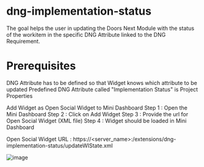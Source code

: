 # dng-implementation-status
The goal helps the user in updating the Doors Next Module with the status of the workitem in the specific DNG Attribute linked to the DNG Requirement.

# Prerequisites
DNG Attribute has to be defined so that Widget knows which attribute to be updated
Predefined DNG Attribute called "Implementation Status" is Project Properties

Add Widget as Open Social Widget to Mini Dashboard
Step 1 : Open the Mini Dashboard
Step 2 : Click on Add Widget
Step 3 : Provide the url for Open Social Widget (XML file)
Step 4 : Widget should be loaded in Mini Dashboard

Open Social Widget URL : https://<server_name>:<port>/extensions/dng-implementation-status/updateWIState.xml

![image](https://user-images.githubusercontent.com/4510706/155592714-4674a133-c595-4a76-9ae2-aefe6e94c13f.png)
